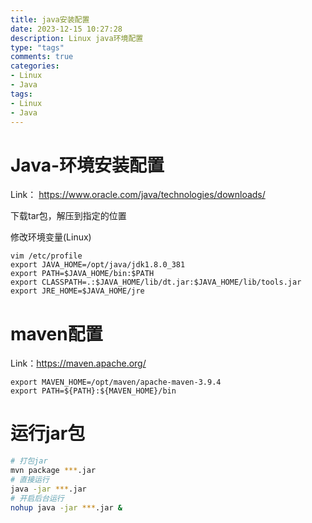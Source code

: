```yaml
---
title: java安装配置
date: 2023-12-15 10:27:28
description: Linux java环境配置
type: "tags"
comments: true
categories:
- Linux
- Java
tags:
- Linux
- Java
---
```


# Java-环境安装配置
Link： <https://www.oracle.com/java/technologies/downloads/>

下载tar包，解压到指定的位置

修改环境变量(Linux)

```plain
vim /etc/profile
export JAVA_HOME=/opt/java/jdk1.8.0_381
export PATH=$JAVA_HOME/bin:$PATH
export CLASSPATH=.:$JAVA_HOME/lib/dt.jar:$JAVA_HOME/lib/tools.jar
export JRE_HOME=$JAVA_HOME/jre
```
# maven配置
Link：<https://maven.apache.org/>

```plain
export MAVEN_HOME=/opt/maven/apache-maven-3.9.4
export PATH=${PATH}:${MAVEN_HOME}/bin
```
# 运行jar包
```bash
# 打包jar
mvn package ***.jar
# 直接运行
java -jar ***.jar
# 开启后台运行
nohup java -jar ***.jar &
```
